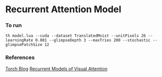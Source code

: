 # Recurrent Attention Model

### To run ###
```
th model.lua --cuda --dataset TranslatedMnist --unitPixels 26 --learningRate 0.001 --glimpseDepth 3 --maxTries 200 --stochastic --glimpsePatchSize 12
```

### References ###
[Torch Blog](http://torch.ch/blog/2015/09/21/rmva.html)
[Recurrent Models of Visual Attention](http://papers.nips.cc/paper/5542-recurrent-models-of-visual-attention)
